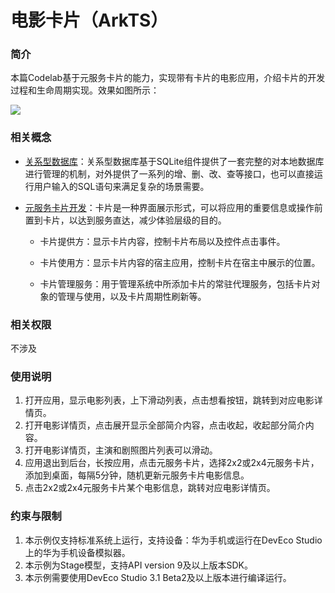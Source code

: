 # 电影卡片（ArkTS）

### 简介
本篇Codelab基于元服务卡片的能力，实现带有卡片的电影应用，介绍卡片的开发过程和生命周期实现。效果如图所示：

![](screenshots/device/MovieCard.gif)

### 相关概念

- [关系型数据库](https://developer.harmonyos.com/cn/docs/documentation/doc-guides/database-relational-guidelines-0000001333800361)：关系型数据库基于SQLite组件提供了一套完整的对本地数据库进行管理的机制，对外提供了一系列的增、删、改、查等接口，也可以直接运行用户输入的SQL语句来满足复杂的场景需要。

- [元服务卡片开发](https://developer.harmonyos.com/cn/docs/documentation/doc-guides-V3/js-ui-widget-development-0000001535946225-V3?catalogVersion=V3)：卡片是一种界面展示形式，可以将应用的重要信息或操作前置到卡片，以达到服务直达，减少体验层级的目的。

  - 卡片提供方：显示卡片内容，控制卡片布局以及控件点击事件。

  - 卡片使用方：显示卡片内容的宿主应用，控制卡片在宿主中展示的位置。

  - 卡片管理服务：用于管理系统中所添加卡片的常驻代理服务，包括卡片对象的管理与使用，以及卡片周期性刷新等。

### 相关权限

不涉及

### 使用说明

1. 打开应用，显示电影列表，上下滑动列表，点击想看按钮，跳转到对应电影详情页。
2. 打开电影详情页，点击展开显示全部简介内容，点击收起，收起部分简介内容。
3. 打开电影详情页，主演和剧照图片列表可以滑动。
4. 应用退出到后台，长按应用，点击元服务卡片，选择2x2或2x4元服务卡片，添加到桌面，每隔5分钟，随机更新元服务卡片电影信息。
5. 点击2x2或2x4元服务卡片某个电影信息，跳转对应电影详情页。

### 约束与限制

1. 本示例仅支持标准系统上运行，支持设备：华为手机或运行在DevEco Studio上的华为手机设备模拟器。
2. 本示例为Stage模型，支持API version 9及以上版本SDK。
3. 本示例需要使用DevEco Studio 3.1 Beta2及以上版本进行编译运行。